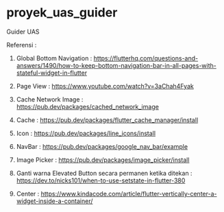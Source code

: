 # proyek_uas_guider
 Guider UAS


Referensi : 
1. Global Bottom Navigation : https://flutterhq.com/questions-and-answers/1490/how-to-keep-bottom-navigation-bar-in-all-pages-with-stateful-widget-in-flutter

2. Page View : https://www.youtube.com/watch?v=3aChah4Fyak

3. Cache Network Image : https://pub.dev/packages/cached_network_image

4. Cache : https://pub.dev/packages/flutter_cache_manager/install

5. Icon : https://pub.dev/packages/line_icons/install

6. NavBar : https://pub.dev/packages/google_nav_bar/example

7. Image Picker : https://pub.dev/packages/image_picker/install

8. Ganti warna Elevated Button secara permanen ketika ditekan : https://dev.to/nicks101/when-to-use-setstate-in-flutter-380

9. Center : https://www.kindacode.com/article/flutter-vertically-center-a-widget-inside-a-container/